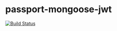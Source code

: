 passport-mongoose-jwt
=====================
[![Build Status](https://travis-ci.org/mikkelfish/passport-mongoose-jwt.svg?branch=master)](https://travis-ci.org/mikkelfish/passport-mongoose-jwt)
